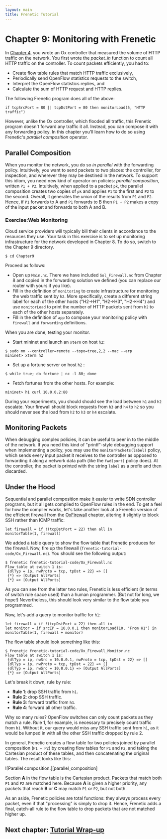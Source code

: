 ```yaml
---
layout: main
title: Frenetic Tutorial
---
```


Chapter 9: Monitoring with Frenetic
==================================

In [Chapter 4](04-OxMonitor), you wrote an Ox controller that measured the volume of HTTP traffic on the network. You first wrote the _packet_in_
function to count all HTTP traffic on the controller. To count packets efficiently, you had to:

- Create flow table rules that match HTTP traffic exclusively,
- Periodically send OpenFlow statistics requests to the switch,
- Interpret the OpenFlow statistics replies, and
- Calculate the sum of HTTP request and HTTP replies.

The following Frenetic program does all of the above:

```
if tcpSrcPort = 80 || tcpDstPort = 80 then monitorLoad(5, "HTTP traffic")
```

However, unlike the Ox controller, which flooded all traffic, this Frenetic program doesn't forward any traffic it all. Instead, you can compose it
with any forwarding policy. In this chapter you'll learn how to do so using
Frenetic's _parallel composition_ operator.

## Parallel Composition

When you monitor the network, you do so *in parallel* with the forwarding policy. Intuitively, you want to send packets to two places: the
controller, for inspection, and wherever they may be destined in the network. To support this idiom, you need new kind of operator on policies:
*parallel composition*, written `P1 + P2`. Intuitively, when applied to
a packet `pk`, the parallel composition creates two copies of `pk` and
applies `P1` to the first and `P2` to the second.  Overall, it generates the *union* of the results from
<code>P1</code> and <code>P2</code>.  Hence, if <code>P1</code> forwards to A and <code>P1</code> forwards to B then <code>P1 + P2</code> makes a copy of the input packet and forwards to both A and B.

### Exercise:Web Monitoring

Cloud service providers will typically bill their clients in accordance to the resources they use.  Your task in this exercise is to set up monitoring infrastructure for the network developed in Chapter 8.  To do so, switch to the Chapter 9 directory.
```
$ cd Chapter9
```
Proceed as follows:

- Open up `Main.nc`.  There we have included `Sol_Firewall.nc` from Chapter 8 and copied in the forwarding solution we defined (you can replace our router with yours if you like).
- Fill in the definition of `monitoring` to create infrastructure for monitoring the web traffic sent by `h2`. More specifically, create a different string label for each of the other hosts ("H2->H1", "H2->H3", "H2->H4") and use `monitorLoad` to print the number of HTTP packets sent from `h2` to each of the other hosts separately.
- Fill in the definition of `app` to compose your monitoring policy with `firewall` and `forwarding` definitions.

When you are done, testing your monitor.

- Start mininet and launch an `xterm` on host `h2`:
```
$ sudo mn --controller=remote --topo=tree,2,2 --mac --arp
mininet> xterm h2
```
- Set up a fortune server on host `h2` :
```
$ while true; do fortune | nc -l 80; done
```
- Fetch fortunes from the other hosts.  For example:
```
mininet> h1 curl 10.0.0.2:80
```

During your experiments, you should should see the load between `h1` and `h2` escalate.  Your firewall should block requests from `h3` and `h4` to `h2` so you should never see the load from `h2` to `h3` or `h4` escalate.

## Monitoring Packets

When debugging complex policies, it can be useful to peer in to the
middle of the network.  If you need this kind of "printf"-style debugging support when implementing a policy, you may use
the <code>monitorPackets(label)</code> policy, which sends every input packet it
receives to the controller as opposed to forwarding it along a network data
path (like the <code>fwd(port)</code> policy does).  At the controller, the
packet is printed with the string <code>label</code> as a prefix and then
discarded.

## Under the Hood

Sequential and parallel composition make it easier to write SDN controller
programs, but it all gets compiled to OpenFlow rules in the end.  To get a feel
for how the compiler works, let's take another look at a Frenetic version of the
efficient firewall from the [OxFirewall](03-OxFirewall) chapter, altering it
slightly to block SSH rather than ICMP traffic:

```
let firewall = if !(tcpDstPort = 22) then all in
monitorTable(1, firewall)
```

We added a table query to show the flow table that Frenetic produces for the
firewall.  Now, fire up the firewall
(`frenetic-tutorial-code/Ox_Firewall.nc`).  You should see the
following output:

```
$ frenetic frenetic-tutorial-code/Ox_Firewall.nc
Flow table at switch 1 is:
 {dlTyp = ip, nwProto = tcp, tpDst = 22} => []
 {*} => [Output AllPorts]
 {*} => [Output AllPorts]
```

As you can see from the latter two rules, Frenetic is less efficient
(in terms of switch rule space used) than a
human programmer.  (But not for long, we hope!)  Nevertheless, this should look
very similar to the flow table you programmed.

Now, let's add a query to monitor traffic for <code>h1</code>:
```
let firewall = if !(tcpDstPort = 22) then all in
let monitor = if srcIP = 10.0.0.1 then monitorLoad(10, "From H1") in
monitorTable(1, firewall + monitor)
```

The flow table should look something like this:
```
$ frenetic frenetic-tutorial-code/Ox_Firewall_Monitor.nc
Flow table at switch 1 is:
 {dlTyp = ip, nwSrc = 10.0.0.1, nwProto = tcp, tpDst = 22} => []
 {dlTyp = ip, nwProto = tcp, tpDst = 22} => []
 {dlTyp = ip, nwSrc = 10.0.0.1} => [Output AllPorts]
 {*} => [Output AllPorts]
```

Let's break it down, rule by rule:
* **Rule 1**: drop SSH traffic from <code>h1</code>.
* **Rule 2**: drop SSH traffic.
* **Rule 3**: forward traffic from <code>h1</code>.
* **Rule 4**: forward all other traffic.

Why so many rules?  OpenFlow switches can only count packets as they match a
rule.  Rule 1, for example, is necessary to precisely count traffic from <code>h1</code>.
Without it, our query would miss any SSH traffic sent from <code>h1</code>, as it would be
lumped in with all the other SSH traffic dropped by rule 2.

In general, Frenetic creates a flow table for two policies joined by parallel
composition (<code>P1 + P2</code>) by creating flow tables for <code>P1</code>
and <code>P2</code>, and taking the Cartesian product of these tables, and then
concatenating the original tables.  The result looks like this:

![Parallel composition.][parallel_composition]

Section **A** in the flow table is the Cartesian product.  Packets that match
both <code>P1</code> and <code>P2</code> are matched here.  Because **A** is
given a higher priority, any packets that reach **B** or **C** may match
<code>P1</code> *or* <code>P2</code>, but not both.

As an aside, Frenetic policies are total functions: they always process every
packet, even if that "processing" is simply to drop it.  Hence, Frenetic adds a
final, catch-all rule to the flow table to drop packets that are not matched
higher up.



## Next chapter: [Tutorial Wrap-up][Ch10]

[Ch10]: 10-WrapUp
